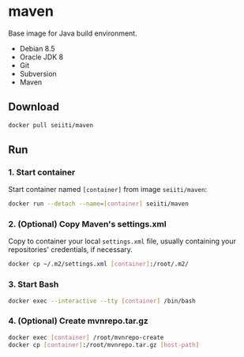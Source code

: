 maven
=====

Base image for Java build environment.

- Debian 8.5
- Oracle JDK 8
- Git
- Subversion
- Maven

## Download

```sh
docker pull seiiti/maven
```

## Run

### 1. Start container

Start container named `[container]` from image `seiiti/maven`:

```sh
docker run --detach --name=[container] seiiti/maven
```

### 2. (Optional) Copy Maven's settings.xml

Copy to container your local `settings.xml` file, usually containing your 
repositories' credentials, if necessary.

```sh
docker cp ~/.m2/settings.xml [container]:/root/.m2/
```

### 3. Start Bash

```sh
docker exec --interactive --tty [container] /bin/bash
```

### 4. (Optional) Create mvnrepo.tar.gz

```sh
docker exec [container] /root/mvnrepo-create
docker cp [container]:/root/mvnrepo.tar.gz [host-path]
```
